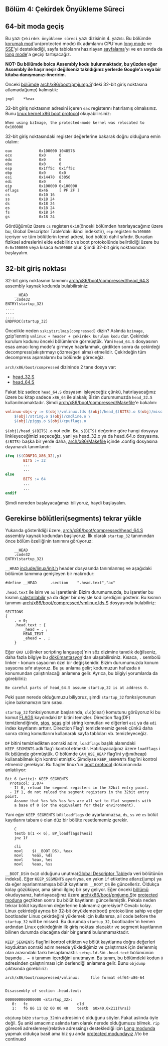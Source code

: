 
## Bölüm 4: Çekirdek Önyükleme Süreci


64-bit moda geçiş
--------------------------------------------------------------------------------

Bu yazı `Çekirdek önyükleme süreci` yazı dizisinin 4. yazısı. Bu bölümde [korumalı mod](http://en.wikipedia.org/wiki/Protected_mode)'un(protected mode) ilk adımlarını CPU'nun [long mode](http://en.wikipedia.org/wiki/Long_mode) ve [SSE](http://en.wikipedia.org/wiki/Streaming_SIMD_Extensions)'yi desteklediği, sayfa tablolarını hazırlayan [sayfalama](http://en.wikipedia.org/wiki/Paging)'yı ve en sonda da [long mode](https://en.wikipedia.org/wiki/Long_mode)'a geçişi tartışacağız.

**NOT: Bu bölümde bolca Assembly kodu bulunmaktadır, bu yüzden eğer Assembly ile haşır neşir değilseniz takıldığınız yerlerde Google'a veya bir kitaba danışmanızı öneririm.**

Önceki [bölümde](https://github.com/ayyucedemirbas/linux-insides_Turkish/blob/master/Booting/linux-bootstrap-3.md) [arch/x86/boot/pmjump.S](https://github.com/torvalds/linux/blob/master/arch/x86/boot/pmjump.S)'deki 32-bit giriş noktasına atlamada(jump) kalmıştık:

```assembly
jmpl	*%eax
```
32-bit giriş noktasının adresini içeren `eax` registerını hatırlamış olmalısınız. Bunu [linux kernel x86 boot protocol](https://www.kernel.org/doc/Documentation/x86/boot.txt) okuyabilirsiniz:

```
When using bzImage, the protected-mode kernel was relocated to 0x100000
```

32-bit giriş noktasındaki register değerlerine bakarak doğru olduğuna emin olalım:

```
eax            0x100000	1048576
ecx            0x0	    0
edx            0x0	    0
ebx            0x0	    0
esp            0x1ff5c	0x1ff5c
ebp            0x0	    0x0
esi            0x14470	83056
edi            0x0	    0
eip            0x100000	0x100000
eflags         0x46	    [ PF ZF ]
cs             0x10	16
ss             0x18	24
ds             0x18	24
es             0x18	24
fs             0x18	24
gs             0x18	24
```

Gördüğümüz üzere `cs` registerı `0x10`(önceki bölümden hatırlayacağınız üzere bu, Global Descriptor Table'daki ikinci indekstir), `eip` registerı `0x100000` içeriyor ve tüm bölütlerin temel adresi, kod bölütü dahil sıfırdır. Buradan fiziksel adreslerini elde edebiliriz ve boot protokolünde belirtildiği üzere bu `0:0x100000` veya kısaca `0x100000` olur. Şimdi 32-bit giriş noktasından başlayalım.

32-bit giriş noktası
--------------------------------------------------------------------------------

32-bit giriş noktasının tanımını [arch/x86/boot/compressed/head_64.S](https://github.com/torvalds/linux/blob/master/arch/x86/boot/compressed/head_64.S) assembly kaynak kodunda bulabilirsiniz:

```assembly
	__HEAD
	.code32
ENTRY(startup_32)
....
....
....
ENDPROC(startup_32)
```

Öncelikle neden `sıkıştırılmış(compressed)` dizin? Aslında `bzimage`, gzip'lenmiş `vmlinux + header + çekirdek kurulum kodu` dur. Çekirdek kurulum kodunu önceki bölümlerde görmüştük. Yani `head_64.S` dosyasının esas amacı long mode'a girmeye hazırlanmak, girdikten sonra da çekirdeği decompress(sıkıştırmayı çözme/geri alma) etmelidir. Çekirdeğin tüm decompress aşamalarını bu bölümde göreceğiz.

`arch/x86/boot/compressed` dizininde 2 tane dosya var:

* [head_32.S](https://github.com/torvalds/linux/blob/master/arch/x86/boot/compressed/head_32.S)
* [head_64.S](https://github.com/torvalds/linux/blob/master/arch/x86/boot/compressed/head_64.S)

Fakat biz sadece `head_64.S` dosyasını işleyeceğiz çünkü, hatırlayacağınız üzere bu kitap sadece `x86_64` ile alakalı; Bizim durumumuzda `head_32.S` kullanılmamaktadır. Şimdi [arch/x86/boot/compressed/Makefile](https://github.com/torvalds/linux/blob/master/arch/x86/boot/compressed/Makefile)'e bakalım:

```Makefile
vmlinux-objs-y := $(obj)/vmlinux.lds $(obj)/head_$(BITS).o $(obj)/misc.o \
	$(obj)/string.o $(obj)/cmdline.o \
	$(obj)/piggy.o $(obj)/cpuflags.o
```

`$(obj)/head_$(BITS).o` not edin. Bu, `$(BITS)` değerine göre hangi dosyaya linkleyeceğimizi seçeceğiz, yani ya head_32.o ya da head_64.o dosyasına. `$(BITS)` başka bir yerde daha, [arch/x86/Makefile](https://github.com/torvalds/linux/blob/master/arch/x86/Makefile) içinde .config dosyasına dayanarak tanımlandı:

```Makefile
ifeq ($(CONFIG_X86_32),y)
        BITS := 32
        ...
        ...
else
        BITS := 64
        ...
        ...
endif
```

Şimdi nereden başlayacağımızı biliyoruz, haydi başlayalım.

Gerekirse bölütleri(segments) tekrar yükle
--------------------------------------------------------------------------------

Yukarıda gösterildiği üzere, [arch/x86/boot/compressed/head_64.S](https://github.com/torvalds/linux/blob/master/arch/x86/boot/compressed/head_64.S) assembly kaynak kodundan başlıyoruz. İlk olarak `startup_32` tanımından önce bölüm özelliğinin tanımını görüyoruz:

```assembly
    __HEAD
	.code32
ENTRY(startup_32)
```

`__HEAD` [include/linux/init.h](https://github.com/torvalds/linux/blob/master/include/linux/init.h) header dosyasında tanımlanmış ve aşağıdaki bölümün tanımına genişleyen bir makrodur:

```
#define __HEAD		.section	".head.text","ax"
```

`.head.text` ile isim ve `ax` işaretlenir. Bizim durumumuzda, bu işaretler bu kısmın [çalıştırılabilir](https://en.wikipedia.org/wiki/Executable) ya da diğer bir deyişle kod içerdiğini gösterir. Bu kısmın tanımını [arch/x86/boot/compressed/vmlinux.lds.S](https://github.com/torvalds/linux/blob/master/arch/x86/boot/compressed/vmlinux.lds.S) dosyasında bulabiliriz:

```
SECTIONS
{
	. = 0;
	.head.text : {
		_head = . ;
		HEAD_TEXT
		_ehead = . ;
	}
```

Eğer `GNU LD`(linker scripting language)'nin söz dizimine tanıdık değilseniz, daha fazla bilgiye bu [dökümantasyon](https://sourceware.org/binutils/docs/ld/Scripts.html#Scripts)'dan ulaşabilirsiniz. Kısaca, `.` sembolü linker - konum sayacının özel bir değişkenidir. Bizim durumumuzda konum sayacına sıfır atıyoruz. Bu şu anlama gelir; kodumuzun hafızada `0` konumundan çalıştırılacağı anlamına gelir. Ayrıca, bu bilgiyi yorumlarda da görebiliriz:

```
Be careful parts of head_64.S assume startup_32 is at address 0.
```

Peki şuan nerede olduğumuzu biliyoruz, şimdi `startup_32` fonksiyonunun içine bakmamızın tam sırası.

`startup_32` fonksiyonunun başlarında, `cld`(clear) komutunu görüyoruz ki bu komut [FLAGS](https://en.wikipedia.org/wiki/FLAGS_register) kaydındaki `DF` bitini temizler. Direction flag(DF) temizlendiğinde, [stos](http://x86.renejeschke.de/html/file_module_x86_id_306.html), [scas](http://x86.renejeschke.de/html/file_module_x86_id_287.html) gibi string komutları ve diğerleri `esi` ya da `edi` index kayıtlarını arttırır. Direction Flag'i temizlememiz gerek çünkü daha sonra string komutlarını kullanarak sayfa tabloları vb. temizleyeceğiz.

`DF` bitini temizledikten sonraki adım, `loadflags` başlık alanındaki `KEEP_SEGMENTS` adlı flag'i kontrol etmektir. Hatırlayacağınız üzere `loadflags` i ilk [bölümde](https://github.com/ayyucedemirbas/linux-insides_Turkish/blob/master/Booting/linux-bootstrap-1.md) görmüştük. O bölümde `CAN_USE_HEAP` flag'ini yığını(heap) kullanabilmek için kontrol etmiştik. Şimdiyse `KEEP_SEGMENTS` flag'ini kontrol etmemiz gerekiyor. Bu flagler linux'un [boot protocol](https://www.kernel.org/doc/Documentation/x86/boot.txt) dökümanında anlatılıyor:

```
Bit 6 (write): KEEP_SEGMENTS
  Protocol: 2.07+
  - If 0, reload the segment registers in the 32bit entry point.
  - If 1, do not reload the segment registers in the 32bit entry point.
    Assume that %cs %ds %ss %es are all set to flat segments with
	a base of 0 (or the equivalent for their environment).
```

Yani eğer `KEEP_SEGMENTS` biti `loadflags` de ayarlanmazsa, `ds`, `ss` ve `es` bölüt kayıtlarını tabanı `0` olan düz bir bölüte resetlememiz gerekir.

```
	C
	testb $(1 << 6), BP_loadflags(%esi)
	jnz 1f

	cli
	movl	$(__BOOT_DS), %eax
	movl	%eax, %ds
	movl	%eax, %es
	movl	%eax, %ss
```

`__BOOT_DS`in `0x18` olduğunu unutma([Global Descriptor Table](https://en.wikipedia.org/wiki/Global_Descriptor_Table)da veri bölütünün indeksi). Eğer `KEEP_SEGMENTS` ayarlıysa, en yakın `1f` etiketine atlarız(jump) ya da eğer ayarlanmamışsa bölüt kayıtlarını `__BOOT_DS` ile güncelleriz. Oldukça kolay gözüküyor, ama şimdi ilginç bir şey geliyor. Eğer önceki [bölümü](https://github.com/ayyucedemirbas/linux-insides_Turkish/blob/master/Booting/linux-bootstrap-3.md) okuduysanız, hatırlayacağınız üzere [arch/x86/boot/pmjump.S](https://github.com/torvalds/linux/blob/master/arch/x86/boot/pmjump.S)te [protected moduna](https://en.wikipedia.org/wiki/Protected_mode) geçtikten sonra bu bölüt kayıtlarını güncellemiştik. Pekala neden tekrar bölüt kayıtlarının değerlerine bakmamız gerekiyor? Cevabı kolay. Linux çekirdeği ayrıca bir 32-bit önyükleme(boot) protokolüne sahip ve eğer bootloader Linux çekirdeğini yüklemek için kullanırsa,  all code before the `startup_32` will be missed. Bu durumda `startup_32`, bootloader'ın hemen ardından Linux çekirdeğinin ilk giriş noktası olacaktır ve segment kayıtlarının bilinen durumda olacağına dair bir garanti bulunmamaktadır.

`KEEP_SEGMENTS` flag'ini kontrol ettikten ve bölüt kayıtlarına doğru değerleri koyduktan sonraki adım nerede yüklediğimiz ve çalıştırmak için derlenmiş olan arasındaki farkı hesaplamaktır. `setup.ld.S`in `.head.text` bölümünün başında `. = 0` tanımını içerdiğini unutmayın. Bu tanım, bu bölümdeki kodun `0` adresinden çalıştırılması için derlendiği anlamına gelir. Bunu `objdump` çıktısında görebiliriz:

```
arch/x86/boot/compressed/vmlinux:     file format elf64-x86-64


Disassembly of section .head.text:

0000000000000000 <startup_32>:
   0:   fc                      cld
   1:   f6 86 11 02 00 00 40    testb  $0x40,0x211(%rsi)
```

`objdump` bize `startup_32`nin adresinin `0` olduğunu söyler. Fakat aslında öyle değil. Şu anki amacımız aslında tam olarak nerede olduğumuzu bilmek. `rip` göreceli adreslemeyi(relative adressing) desteklediği için [Long modunda](https://en.wikipedia.org/wiki/Long_mode) yapmak oldukça basit ama biz şu anda [protected modundayız](https://en.wikipedia.org/wiki/Protected_mode)
//to be continued


